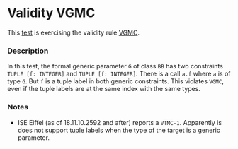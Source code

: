 # Validity VGMC

This [test](.) is exercising the validity rule [VGMC](../Readme.md).

### Description

In this test, the formal generic parameter `G` of class `BB` has two constraints `TUPLE [f: INTEGER]` and `TUPLE [f: INTEGER]`. There is a call `a.f` where `a` is of type `G`. But `f` is a tuple label in both generic constraints. This violates `VGMC`, even if the tuple labels are at the same index with the same types.

### Notes

* ISE Eiffel (as of 18.11.10.2592 and after) reports a `VTMC-1`. Apparently is does not support tuple labels when the type of the target is a generic parameter.
